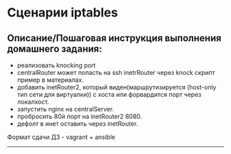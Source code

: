 # Сценарии iptables

## Описание/Пошаговая инструкция выполнения домашнего задания:

 *  реализовать knocking port
 *  centralRouter может попасть на ssh inetrRouter через knock скрипт
    пример в материалах.
 *  добавить inetRouter2, который виден(маршрутизируется (host-only тип сети для виртуалки)) с хоста или форвардится порт через локалхост.
 *   запустить nginx на centralServer.
 *   пробросить 80й порт на inetRouter2 8080.
 *   дефолт в инет оставить через inetRouter.

Формат сдачи ДЗ - vagrant + ansible

---